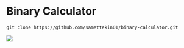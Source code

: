 # Binary Calculator

```
git clone https://github.com/samettekin01/binary-calculator.git

```
![](https://github.com/samettekin01/binary-calculator/assets/51747702/c6c175c4-e7de-4953-8ff6-2240ee3a121d)
